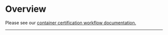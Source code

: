 # Overview

Please see our [container certification workflow documentation.](https://access.redhat.com/documentation/en-us/red\_hat\_openshift\_certification/4.9/html/red\_hat\_openshift\_software\_certification\_workflow\_guide/assembly\_working-with-containers\_openshift-sw-cert-workflow-introduction-to-redhat-openshift-operator-certification)

****
